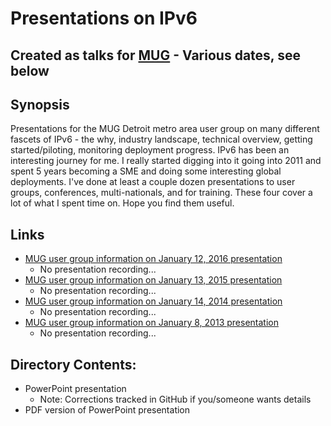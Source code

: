 # Presentations on IPv6
## Created as talks for [MUG](http://www.mug.org) - Various dates, see below

## Synopsis
Presentations for the MUG Detroit metro area user group on many different fascets of IPv6 - the why, industry landscape, technical overview, getting started/piloting, monitoring deployment progress.  IPv6 has been an interesting journey for me.  I really started digging into it going into 2011 and spent 5 years becoming a SME and doing some interesting global deployments.  I've done at least a couple dozen presentations to user groups, conferences, multi-nationals, and for training.  These four cover a lot of what I spent time on.  Hope you find them useful.

## Links
* [MUG user group information on January 12, 2016 presentation](http://www.mug.org/2016/01/january-12th-2016-regular-mug-meeting/)
  * No presentation recording...
* [MUG user group information on January 13, 2015 presentation](http://www.mug.org/2015/01/january-13th-2015-mug-meeting/)
  * No presentation recording...
* [MUG user group information on January 14, 2014 presentation](http://www.mug.org/2014/01/next-meeting-january-14th-2014/)
  * No presentation recording...
* [MUG user group information on January 8, 2013 presentation](http://www.mug.org/2012/12/next-meeting-tuesday-january-8th-2013/)
  * No presentation recording...

## Directory Contents:
* PowerPoint presentation
    * Note:  Corrections tracked in GitHub if you/someone wants details
* PDF version of PowerPoint presentation
